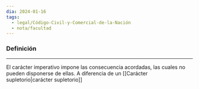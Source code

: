 ```yaml
---
dia: 2024-01-16
tags:
  - legal/Código-Civil-y-Comercial-de-la-Nación
  - nota/facultad
---
```

### Definición
---
El carácter imperativo impone las consecuencia acordadas, las cuales no pueden disponerse de ellas. A diferencia de un [[Carácter supletorio|carácter supletorio]]